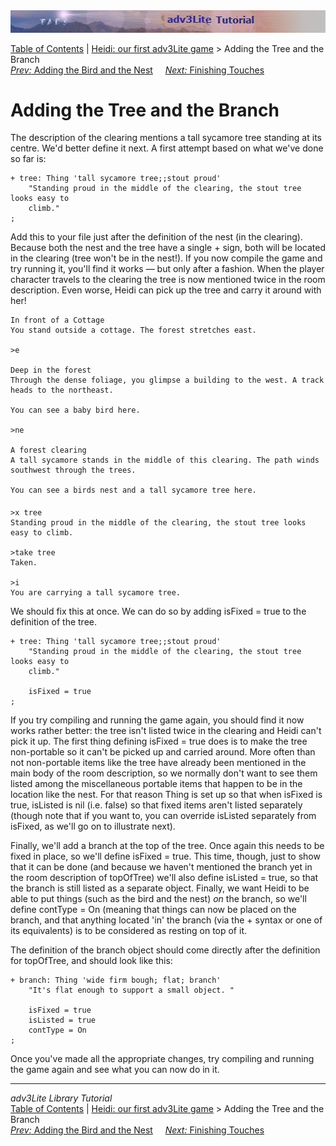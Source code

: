 ---
---
<div class="topbar">

<img src="topbar.jpg" data-border="0" />

</div>

<div class="nav">

<a href="toc.html" class="nav">Table of Contents</a> \|
<a href="heidi.html" class="nav">Heidi: our first adv3Lite game</a> \>
Adding the Tree and the Branch  
<span class="navnp"><a href="bird.html" class="nav"><em>Prev:</em> Adding the Bird and the
Nest</a>    
<a href="finishing.html" class="nav"><em>Next:</em> Finishing Touches</a>
    </span>

</div>

<div class="main">

# Adding the Tree and the Branch

The description of the clearing mentions a tall sycamore tree standing
at its centre. We'd better define it next. A first attempt based on what
we've done so far is:

<div class="code">

    + tree: Thing 'tall sycamore tree;;stout proud'     
        "Standing proud in the middle of the clearing, the stout tree looks easy to
        climb."
    ;

</div>

Add this to your file just after the definition of the nest (in the
clearing). Because both the nest and the tree have a single + sign, both
will be located in the clearing (tree won't be in the nest!). If you now
compile the game and try running it, you'll find it works — but only
after a fashion. When the player character travels to the clearing the
tree is now mentioned twice in the room description. Even worse, Heidi
can pick up the tree and carry it around with her!

<div class="cmdline">

    In front of a Cottage
    You stand outside a cottage. The forest stretches east. 

    >e

    Deep in the forest
    Through the dense foliage, you glimpse a building to the west. A track heads to the northeast. 

    You can see a baby bird here.

    >ne

    A forest clearing
    A tall sycamore stands in the middle of this clearing. The path winds southwest through the trees. 

    You can see a birds nest and a tall sycamore tree here.

    >x tree
    Standing proud in the middle of the clearing, the stout tree looks easy to climb.

    >take tree
    Taken. 

    >i
    You are carrying a tall sycamore tree.

</div>

We should fix this at once. We can do so by adding
<span class="code">isFixed = true</span> to the definition of the tree.

<div class="code">

     
    + tree: Thing 'tall sycamore tree;;stout proud'     
        "Standing proud in the middle of the clearing, the stout tree looks easy to
        climb."
        
        isFixed = true
    ;

</div>

If you try compiling and running the game again, you should find it now
works rather better: the tree isn't listed twice in the clearing and
Heidi can't pick it up. The first thing defining
<span class="code">isFixed = true</span> does is to make the tree
non-portable so it can't be picked up and carried around. More often
than not non-portable items like the tree have already been mentioned in
the main body of the room description, so we normally don't want to see
them listed among the miscellaneous portable items that happen to be in
the location like the nest. For that reason Thing is set up so that when
<span class="code">isFixed</span> is true,
<span class="code">isListed</span> is nil (i.e. false) so that fixed
items aren't listed separately (though note that if you want to, you can
override <span class="code">isListed</span> separately from
<span class="code">isFixed</span>, as we'll go on to illustrate next).

Finally, we'll add a branch at the top of the tree. Once again this
needs to be fixed in place, so we'll define <span class="code">isFixed =
true</span>. This time, though, just to show that it can be done (and
because we haven't mentioned the branch yet in the room description of
<span class="code">topOfTree</span>) we'll also define
<span class="code">isListed = true</span>, so that the branch is still
listed as a separate object. Finally, we want Heidi to be able to put
things (such as the bird and the nest) *on* the branch, so we'll define
<span class="code">contType = On</span> (meaning that things can now be
placed on the branch, and that anything located 'in' the branch (via
the + syntax or one of its equivalents) is to be considered as resting
on top of it.

The definition of the <span class="code">branch</span> object should
come directly after the definition for
<span class="code">topOfTree</span>, and should look like this:

<div class="code">

    + branch: Thing 'wide firm bough; flat; branch'
        "It's flat enough to support a small object. "
        
        isFixed = true
        isListed = true
        contType = On
    ;

</div>

Once you've made all the appropriate changes, try compiling and running
the game again and see what you can now do in it.

</div>

------------------------------------------------------------------------

<div class="navb">

*adv3Lite Library Tutorial*  
<a href="toc.html" class="nav">Table of Contents</a> \|
<a href="heidi.html" class="nav">Heidi: our first adv3Lite game</a> \>
Adding the Tree and the Branch  
<span class="navnp"><a href="bird.html" class="nav"><em>Prev:</em> Adding the Bird and the
Nest</a>    
<a href="finishing.html" class="nav"><em>Next:</em> Finishing Touches</a>
    </span>

</div>
